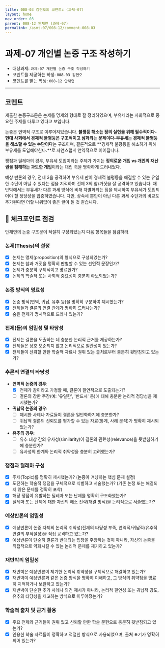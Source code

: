 ```yaml
---
title: 008-03 김현오의 코멘트c (과제-07) 
layout: home
nav_order: 03
parent: 008-12 안채연 (과제-07)
permalink: /asmt-07/008-12/comment-008-03
---
```


# 과제-07 개인별 논증 구조 작성하기

- 대상과제: `과제-07 개인별 논증 구조 작성하기`
- 코멘트를 제공하는 학생: `008-03 김현오` 
- 코멘트를 받는 학생: `008-12 안채연` 

---

## 코멘트

제출한 논증구조문은 논제를 명제의 형태로 잘 정리하였으며, 부유세라는 사회적으로 중요한 주제를 다루고 있다고 보입니다.

논증은 연역적 구조로 이루어져있습니다. **불평등 해소는 정의 실현을 위해 필수적이다-현대 사회에서 경제적 불평등은 구조적이고 심화되는 문제이다-부유세는 경제적 불평등을 해소할 수 있는 수단이다**는 구조이며, 결론적으로 **경제적 불평등을 해소하기 위해 부유세를 도입해야한다.**로 자연스럽게 연역적으로 이어집니다.

쟁점과 딜레마의 경우, 부유세 도입이라는 주제가 가지는 **정의로운 개입 vs 개인의 재산권을 침해하는 과도한 개입**이라는 대립 축을 명확하게 드러내었다.

예상 반론의 경우, 전제 3을 공격하여 부유세 만이 경제적 불평등을 해결할 수 있는 유일한 수단이 아닐 수 있다는 점을 지적하며 전제 3의 참/거짓을 잘 공격하고 있습니다. 재반박에서는 부유세가 다른 과세 방식에 비해 차별화되는 점을 제시하여 부유세가 도입되어야 할 정당성을 입증하였습니다. 다만, 상속세 뿐만이 아닌 다른 과세 수단과의 비교도 추가된다면 더할 나위없이 좋은 글이 될 것 같습니다.

## 📌 체크포인트 점검

안채연의 논증 구조문이 적절히 구성되었는지 다음 항목들을 점검하라.

### **논제(Thesis)의 설정**
- [x] 논제는 명제(proposition)의 형식으로 구성되었는가?
- [x] 논제는 참과 거짓을 명확히 판별할 수 있는 선언적 문장인가?
- [x] 논제가 충분히 구체적이고 명료한가?
- [x] 논제의 학술적 또는 사회적 중요성이 충분히 확보되었는가?

### **논증 방식의 명료성**
- [x] 논증 방식(연역, 귀납, 유추 등)을 명확히 구분하여 제시했는가?
- [x] 전제들과 결론의 연결 관계가 명확히 드러나는가?
- [x] 숨은 전제가 명시적으로 드러나 있는가?

### **전제(들)의 엄밀성 및 타당성**
- [x] 전제는 결론을 도출하는 데 충분한 논리적 근거를 제공하는가?
- [x] 전제들은 상호 모순되지 않고 논리적으로 일관성이 있는가?
- [x] 전제들이 신뢰할 만한 학술적 자료나 권위 있는 출처로부터 충분히 뒷받침되고 있는가?

### **추론적 연결의 타당성**
- **연역적 논증의 경우:**
  - [x] 전제가 참이라고 가정할 때, 결론이 필연적으로 도출되는가?
  - [ ] 결론의 강한 주장(예: '유일한', '반드시' 등)에 대해 충분한 논리적 정당성을 제시했는가?

- **귀납적 논증의 경우:**
  - [ ] 제시한 사례나 자료들이 결론을 일반화하기에 충분한가?
  - [ ] 귀납적 결론의 신뢰도를 평가할 수 있는 자료(통계, 사례 분석)가 명확히 제시되었는가?

- **유추의 경우:**
  - [ ] 유추 대상 간의 유사성(similarity)이 결론의 관련성(relevance)을 뒷받침하기에 충분한가?
  - [ ] 유사성의 한계와 논리적 취약성을 충분히 고려했는가?

### **쟁점과 딜레마 구성**
- [x] 주제(Topic)를 명확히 제시했는가? (논증이 겨냥하는 핵심 문제 설정)
- [x] 도전하는 학술적 쟁점을 구체적으로 식별하고 서술했는가? (기존 논쟁 또는 해결되지 않은 문제를 정확히 포착)
- [x] 해당 쟁점이 유발하는 딜레마 또는 난제를 명확히 구조화했는가?
- [x] 딜레마 또는 난제에 대한 자신의 해소 전략(해결 방식)을 논리적으로 서술했는가?

### **예상반론의 엄밀성**
- [x] 예상반론이 논증 자체의 논리적 취약성(전제의 타당성 부족, 연역적/귀납적/유추적 연결의 부적절성)을 직접 공격하고 있는가?
- [x] 예상반론이 단순히 결론과 반대되는 입장을 주장하는 것이 아니라, 자신의 논증을 직접적으로 약화시킬 수 있는 논리적 문제를 제기하고 있는가?

### **재반박의 엄밀성**
- [x] 재반박은 예상반론이 제기한 논리적 취약성을 구체적으로 해결하고 있는가?
- [x] 재반박이 예상반론과 같은 논증 방식을 명확히 이해하고, 그 방식의 취약점을 명료히 지적하거나 보완하고 있는가?
- [x] 재반박이 단순한 추가 사례나 의견 제시가 아니라, 논리적 필연성 또는 귀납적 강도, 유추의 타당성을 제고하는 방식으로 이루어졌는가?

### **학술적 출처 및 근거 활용**
- [x] 주요 전제와 근거들이 권위 있고 신뢰할 만한 학술 문헌으로 충분히 뒷받침되고 있는가?
- [x] 인용한 학술 자료들이 정확하고 적절한 방식으로 사용되었으며, 출처 표기가 명확히 되어 있는가?